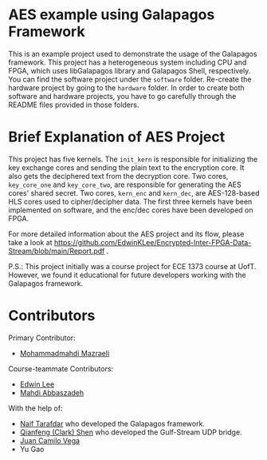 # AES example using Galapagos Framework

This is an example project used to demonstrate the usage of the Galapagos framework.
This project has a heterogeneous system including CPU and FPGA, which uses libGalapagos library and Galapagos Shell, respectively. 
You can find the software project under the `software` folder. 
Re-create the hardware project by going to the `hardware` folder.
In order to create both software and hardware projects, you have to go carefully through the README files provided in those folders. 

# Brief Explanation of AES Project

This project has five kernels. 
The `init_kern` is responsible for initializing the key exchange cores and sending the plain text to the encryption core.
It also gets the deciphered text from the decryption core.
Two cores, `key_core_one` and `key_core_two`, are responsible for generating the AES cores' shared secret.
Two cores, `kern_enc` and `kern_dec`, are AES-128-based HLS cores used to cipher/decipher data.
The first three kernels have been implemented on software, and the enc/dec cores have been developed on FPGA.

For more detailed information about the AES project and its flow, please take a look at https://github.com/EdwinKLee/Encrypted-Inter-FPGA-Data-Stream/blob/main/Report.pdf .

P.S.: This project initially was a course project for ECE 1373 course at UofT. 
However, we found it educational for future developers working with the Galapagos framework.

# Contributors

Primary Contributor: 
- [Mohammadmahdi Mazraeli](https://github.com/mazraeli)

Course-teammate Contributors:
- [Edwin Lee](https://github.com/EdwinKLee)
- [Mahdi Abbaszadeh](https://github.com/mahdi-abbaszadeh)

With the help of:
- [Naif Tarafdar](https://github.com/tarafdar) who developed the Galapagos framework.
- [Qianfeng (Clark) Shen](https://github.com/QianfengClarkShen) who developed the Gulf-Stream UDP bridge.
- [Juan Camilo Vega](https://github.com/juancamilovega)
- Yu Gao
